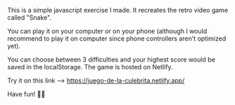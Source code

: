 This is a simple javascript exercise I made. It recreates the retro video game called "Snake".

You can play it on your computer or on your phone (although I would recommend to play it on computer since phone controllers aren't optimized yet).

You can choose between 3 difficulties and your highest score would be saved in the localStorage.
The game is hosted on Netlify.

Try it on this link --> https://juego-de-la-culebrita.netlify.app/

Have fun! 🐍💕
